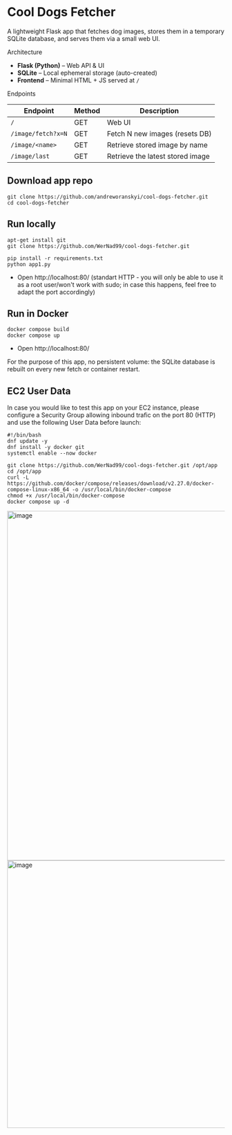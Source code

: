 # Cool Dogs Fetcher

A lightweight Flask app that fetches dog images, stores them in a temporary SQLite database, and serves them via a small web UI.

Architecture
- **Flask (Python)** – Web API & UI  
- **SQLite** – Local ephemeral storage (auto-created)  
- **Frontend** – Minimal HTML + JS served at `/`


Endpoints

| Endpoint | Method | Description |
|-----------|--------|-------------|
| `/` | GET | Web UI |
| `/image/fetch?x=N` | GET | Fetch N new images (resets DB) |
| `/image/<name>` | GET | Retrieve stored image by name |
| `/image/last` | GET | Retrieve the latest stored image |

## Download app repo

```
git clone https://github.com/andreworanskyi/cool-dogs-fetcher.git
cd cool-dogs-fetcher
```

## Run locally

```
apt-get install git
git clone https://github.com/WerNad99/cool-dogs-fetcher.git

pip install -r requirements.txt
python app1.py
``` 
- Open http://localhost:80/ (standart HTTP - you will only be able to use it as a root user/won't work with sudo; in case this happens, feel free to adapt the port accordingly)

## Run in Docker
``` 
docker compose build
docker compose up
``` 
- Open http://localhost:80/

For the purpose of this app, no persistent volume: the SQLite database is rebuilt on every new fetch or container restart.

## EC2 User Data

In case you would like to test this app on your EC2 instance, please configure a Security Group allowing inbound trafic on the port 80 (HTTP) and use the following User Data before launch:
```
#!/bin/bash
dnf update -y
dnf install -y docker git
systemctl enable --now docker

git clone https://github.com/WerNad99/cool-dogs-fetcher.git /opt/app
cd /opt/app
curl -L https://github.com/docker/compose/releases/download/v2.27.0/docker-compose-linux-x86_64 -o /usr/local/bin/docker-compose
chmod +x /usr/local/bin/docker-compose
docker compose up -d

```
<img width="1108" height="807" alt="image" src="https://github.com/user-attachments/assets/3351df31-cd5d-48cd-8061-da5271c3bc06" />
<img width="1097" height="618" alt="image" src="https://github.com/user-attachments/assets/3c5c3090-c8e4-4316-b912-5eb40fc874fc" />

